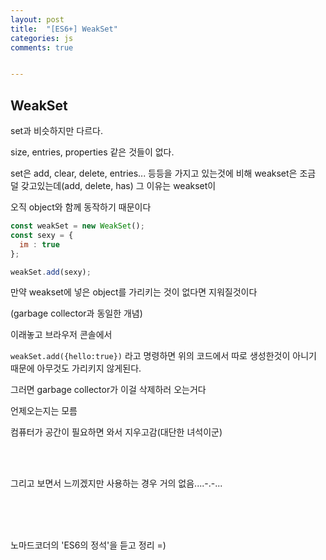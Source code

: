 ```yaml
---
layout: post
title:  "[ES6+] WeakSet"
categories: js 
comments: true


---
```


## WeakSet

set과 비슷하지만 다르다.

size, entries, properties 같은 것들이 없다.

set은 add, clear, delete, entries... 등등을 가지고 있는것에 비해 weakset은 조금 덜 갖고있는데(add, delete, has) 그 이유는 weakset이

오직 object와 함께 동작하기 때문이다

~~~javascript
const weakSet = new WeakSet();
const sexy = {
  im : true
};

weakSet.add(sexy);
~~~

만약 weakset에 넣은 object를 가리키는 것이 없다면 지워질것이다

(garbage collector과 동일한 개념)

이래놓고 브라우저 콘솔에서

`weakSet.add({hello:true})` 라고 명령하면 위의 코드에서 따로 생성한것이 아니기 때문에 아무것도 가리키지 않게된다.

그러면 garbage collector가 이걸 삭제하러 오는거다

언제오는지는 모름

컴퓨터가 공간이 필요하면 와서 지우고감(대단한 녀석이군)

<br>

<Br>

그리고 보면서 느끼겠지만 사용하는 경우 거의 없음....-.-...





<Br>

<br>

<Br>

노마드코더의 'ES6의 정석'을 듣고 정리 =)











